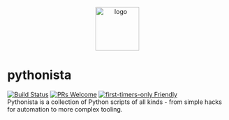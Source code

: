 <p align="center">
  <img src="https://raw.githubusercontent.com/phyyyl/pythonista/master/logo/pythonista-512.png" width="100" height="100" title="logo">
</p>

# pythonista

[![Build Status](https://travis-ci.org/pyista/pythonista.svg?branch=master)](https://travis-ci.org/pyista/pythonista)
[![PRs Welcome](https://img.shields.io/badge/PRs-welcome-brightgreen.svg?style=flat-square)](http://makeapullrequest.com) 
[![first-timers-only Friendly](https://img.shields.io/badge/first--timers--only-friendly-blue.svg)](http://www.firsttimersonly.com/)
<br/>
Pythonista is a collection of Python scripts of all kinds - from simple hacks for automation to more complex tooling.